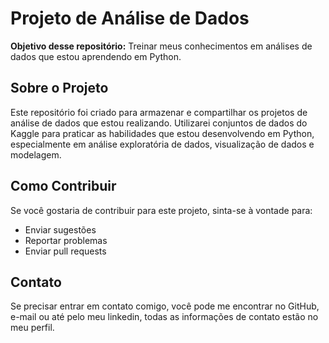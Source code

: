 <!DOCTYPE html>
<html lang="en">
<head>
    <meta charset="UTF-8">
    <meta name="viewport" content="width=device-width, initial-scale=1.0">
    
</head>
<body>

<h1>Projeto de Análise de Dados</h1>

<p><strong>Objetivo desse repositório:</strong> Treinar meus conhecimentos em análises de dados que estou aprendendo em Python.</p>

<h2>Sobre o Projeto</h2>

<p>Este repositório foi criado para armazenar e compartilhar os projetos de análise de dados que estou realizando. Utilizarei conjuntos de dados do Kaggle para praticar as habilidades que estou desenvolvendo em Python, especialmente em análise exploratória de dados, visualização de dados e modelagem.</p>

<h2>Como Contribuir</h2>

<p>Se você gostaria de contribuir para este projeto, sinta-se à vontade para:</p>

<ul>
    <li>Enviar sugestões</li>
    <li>Reportar problemas</li>
    <li>Enviar pull requests</li>
</ul>

<h2>Contato</h2>

<p>Se precisar entrar em contato comigo, você pode me encontrar no GitHub, e-mail ou até pelo meu linkedin, todas as informações de contato estão no meu perfil.</p>

</body>
</html>
